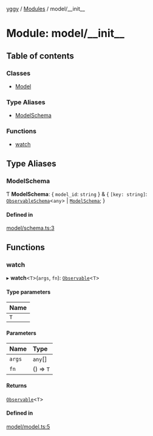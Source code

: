 [yggy](../README.md) / [Modules](../modules.md) / model/\_\_init\_\_

# Module: model/\_\_init\_\_

## Table of contents

### Classes

- [Model](../classes/model___init__.Model.md)

### Type Aliases

- [ModelSchema](model___init__.md#modelschema)

### Functions

- [watch](model___init__.md#watch)

## Type Aliases

### ModelSchema

Ƭ **ModelSchema**: { `model_id`: `string`  } & { `[key: string]`: [`ObservableSchema`](observable___init__.md#observableschema)<`any`\> \| [`ModelSchema`](model___init__.md#modelschema);  }

#### Defined in

[model/schema.ts:3](https://github.com/Aldlevine/yggy/blob/8e9bae7/yggy/model/schema.ts#L3)

## Functions

### watch

▸ **watch**<`T`\>(`args`, `fn`): [`Observable`](../classes/observable___init__.Observable.md)<`T`\>

#### Type parameters

| Name |
| :------ |
| `T` |

#### Parameters

| Name | Type |
| :------ | :------ |
| `args` | `any`[] |
| `fn` | () => `T` |

#### Returns

[`Observable`](../classes/observable___init__.Observable.md)<`T`\>

#### Defined in

[model/model.ts:5](https://github.com/Aldlevine/yggy/blob/8e9bae7/yggy/model/model.ts#L5)
